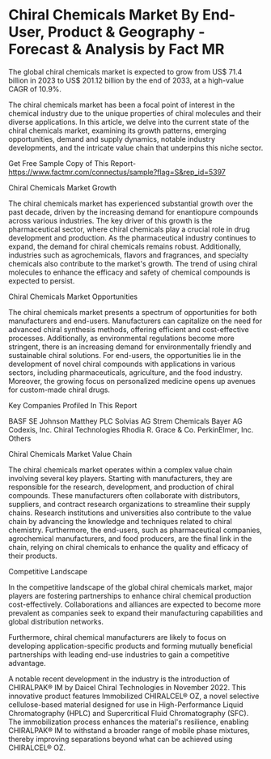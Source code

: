 # Chiral Chemicals Market By End-User, Product & Geography - Forecast & Analysis by Fact MR
The global chiral chemicals market is expected to grow from US$ 71.4 billion in 2023 to US$ 201.12 billion by the end of 2033, at a high-value CAGR of 10.9%.

The chiral chemicals market has been a focal point of interest in the chemical industry due to the unique properties of chiral molecules and their diverse applications. In this article, we delve into the current state of the chiral chemicals market, examining its growth patterns, emerging opportunities, demand and supply dynamics, notable industry developments, and the intricate value chain that underpins this niche sector.

Get Free Sample Copy of This Report-https://www.factmr.com/connectus/sample?flag=S&rep_id=5397

Chiral Chemicals Market Growth

The chiral chemicals market has experienced substantial growth over the past decade, driven by the increasing demand for enantiopure compounds across various industries. The key driver of this growth is the pharmaceutical sector, where chiral chemicals play a crucial role in drug development and production. As the pharmaceutical industry continues to expand, the demand for chiral chemicals remains robust. Additionally, industries such as agrochemicals, flavors and fragrances, and specialty chemicals also contribute to the market's growth. The trend of using chiral molecules to enhance the efficacy and safety of chemical compounds is expected to persist.

Chiral Chemicals Market Opportunities

The chiral chemicals market presents a spectrum of opportunities for both manufacturers and end-users. Manufacturers can capitalize on the need for advanced chiral synthesis methods, offering efficient and cost-effective processes. Additionally, as environmental regulations become more stringent, there is an increasing demand for environmentally friendly and sustainable chiral solutions. For end-users, the opportunities lie in the development of novel chiral compounds with applications in various sectors, including pharmaceuticals, agriculture, and the food industry. Moreover, the growing focus on personalized medicine opens up avenues for custom-made chiral drugs.

Key Companies Profiled In This Report

BASF SE
Johnson Matthey PLC
Solvias AG
Strem Chemicals
Bayer AG
Codexis, Inc.
Chiral Technologies
Rhodia
R. Grace & Co.
PerkinElmer, Inc.
Others


Chiral Chemicals Market Value Chain

The chiral chemicals market operates within a complex value chain involving several key players. Starting with manufacturers, they are responsible for the research, development, and production of chiral compounds. These manufacturers often collaborate with distributors, suppliers, and contract research organizations to streamline their supply chains. Research institutions and universities also contribute to the value chain by advancing the knowledge and techniques related to chiral chemistry. Furthermore, the end-users, such as pharmaceutical companies, agrochemical manufacturers, and food producers, are the final link in the chain, relying on chiral chemicals to enhance the quality and efficacy of their products.

Competitive Landscape

In the competitive landscape of the global chiral chemicals market, major players are fostering partnerships to enhance chiral chemical production cost-effectively. Collaborations and alliances are expected to become more prevalent as companies seek to expand their manufacturing capabilities and global distribution networks.

Furthermore, chiral chemical manufacturers are likely to focus on developing application-specific products and forming mutually beneficial partnerships with leading end-use industries to gain a competitive advantage.

A notable recent development in the industry is the introduction of CHIRALPAK® IM by Daicel Chiral Technologies in November 2022. This innovative product features Immobilized CHIRALCEL® OZ, a novel selective cellulose-based material designed for use in High-Performance Liquid Chromatography (HPLC) and Supercritical Fluid Chromatography (SFC). The immobilization process enhances the material's resilience, enabling CHIRALPAK® IM to withstand a broader range of mobile phase mixtures, thereby improving separations beyond what can be achieved using CHIRALCEL® OZ.
